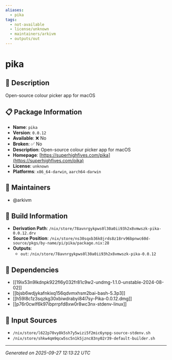 ```yaml
---
aliases:
  - pika
tags:
  - not-available
  - license/unknown
  - maintainers/arkivm
  - outputs/out
---
```


# pika

## 📝 Description

Open-source colour picker app for macOS

## 📋 Package Information

- **Name**: `pika`
- **Version**: `0.0.12`
- **Available**: ❌ No
- **Broken**: ✅ No
- **Description**: Open-source colour picker app for macOS
- **Homepage**: [https://superhighfives.com/pika](https://superhighfives.com/pika)
- **License**: `unknown`
- **Platforms**: `x86_64-darwin`, `aarch64-darwin`
## 👥 Maintainers

- @arkivm


## 🔧 Build Information

- **Derivation Path**: `/nix/store/78avnrgykpws0l30a0ii93h2x8vmwszk-pika-0.0.12.drv`
- **Source Position**: `/nix/store/ns30sqxb36k8jrds8z18rv96bpnwc60d-source/pkgs/by-name/pi/pika/package.nix:28`
- **Outputs**:
  - `out`:  `/nix/store/78avnrgykpws0l30a0ii93h2x8vmwszk-pika-0.0.12`

## 🔗 Dependencies

- [[19ix53n9lkdnpk922fl6y032fr81c9w2-undmg-1.1.0-unstable-2024-08-02]]
- [[bjsb6wdjykafnkixq156qdvmxhsm2bai-bash-5.3p3]]
- [[h59l8c1z3sqzkg30xbiwdrabyi84l7sy-Pika-0.0.12.dmg]]
- [[p76r0cwlf6k97ibprrpfd8xw0r8wc3nx-stdenv-linux]]

## 📁 Input Sources

- `/nix/store/l622p70vy8k5sh7y5wizi5f2mic6ynpg-source-stdenv.sh`
- `/nix/store/shkw4qm9qcw5sc5n1k5jznc83ny02r39-default-builder.sh`

---
*Generated on 2025-09-27 12:13:22 UTC*
